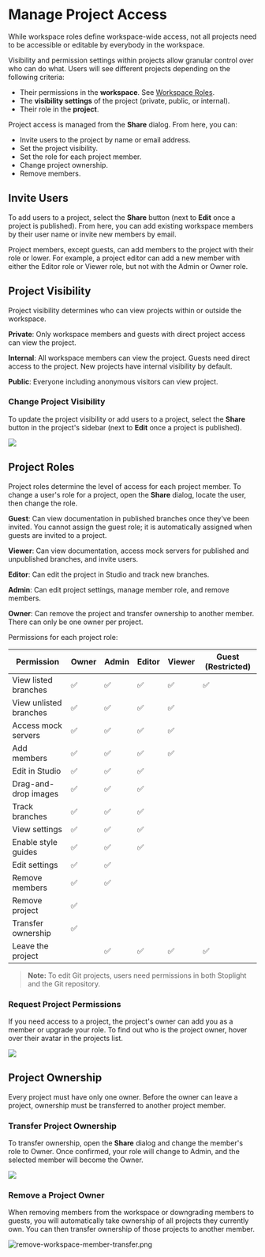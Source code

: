 # Manage Project Access

While workspace roles define workspace-wide access, not all projects need to be accessible or editable by everybody in the workspace. 

Visibility and permission settings within projects allow granular control over who can do what. Users will see different projects depending on the following criteria:

- Their permissions in the **workspace**. See [Workspace Roles](k.workspace-roles.md).  
- The **visibility settings** of the project (private, public, or internal).
- Their role in the **project**. 

Project access is managed from the **Share** dialog. From here, you can:

- Invite users to the project by name or email address.
- Set the project visibility.
- Set the role for each project member.
- Change project ownership.
- Remove members.

## Invite Users

To add users to a project, select the **Share** button (next to **Edit** once a project is published). From here, you can add existing workspace members by their user name or invite new members by email.

Project members, except guests, can add members to the project with their role or lower. For example, a project editor can add a new member with either the Editor role or Viewer role, but not with the Admin or Owner role.

## Project Visibility

Project visibility determines who can view projects within or outside the workspace. 

**Private**: Only workspace members and guests with direct project access can view the project.

**Internal**: All workspace members can view the project. Guests need direct access to the project. New projects have internal visibility by default. 

**Public**: Everyone including anonymous visitors can view project.

### Change Project Visibility

To update the project visibility or add users to a project, select the **Share** button in the project's sidebar (next to **Edit** once a project is published).

![](../assets/images/manage-project-access.png)

## Project Roles

Project roles determine the level of access for each project member. To change a user's role for a project, open the **Share** dialog, locate the user, then change the role. 

**Guest**: Can view documentation in published branches once they've been invited. You cannot assign the guest role; it is automatically assigned when guests are invited to a project.

**Viewer**: Can view documentation, access mock servers for published and unpublished branches, and invite users. 

**Editor**: Can edit the project in Studio and track new branches.

**Admin**: Can edit project settings, manage member role, and remove members.

**Owner**: Can remove the project and transfer ownership to another member. There can only be one owner per project.

Permissions for each project role:

| Permission                | Owner | Admin | Editor | Viewer | Guest (Restricted) |
|---------------------------|-------|-------|--------|--------|--------|
| View listed branches      | ✅     | ✅     | ✅      | ✅      | ✅     |
| View unlisted branches | ✅     | ✅     | ✅      | ✅      |        |
| Access mock servers       | ✅     | ✅     | ✅      | ✅      |        |
| Add members               | ✅     | ✅     | ✅      | ✅      |        |
| Edit in Studio            | ✅     | ✅     | ✅      |        |         |
| Drag-and-drop images      | ✅     | ✅     | ✅      |        |         |
| Track branches            | ✅     | ✅     | ✅      |        |         |
| View settings             | ✅     | ✅     | ✅      |        |        |
| Enable style guides       | ✅     | ✅     | ✅    |        |        |
| Edit settings             | ✅     | ✅     |        |        |        |
| Remove members            | ✅     | ✅     |        |        |        |
| Remove project            | ✅     |       |        |        |        |
| Transfer ownership        | ✅     |       |        |        |        |
| Leave the project         |       | ✅     | ✅      | ✅      |✅       |

> **Note:** To edit Git projects, users need permissions in both Stoplight and the Git repository.

### Request Project Permissions

If you need access to a project, the project's owner can add you as a member or upgrade your role. To find out who is the project owner, hover over their avatar in the projects list.

![](../assets/images/projects-list-project-owner.png)

## Project Ownership

Every project must have only one owner. Before the owner can leave a project, ownership must be transferred to another project member. 

### Transfer Project Ownership

To transfer ownership, open the **Share** dialog and change the member's role to Owner. Once confirmed, your role will change to Admin, and the selected member will become the Owner.

<!--
focus: false
-->
![](../assets/images/transfer-project-ownership.png)

### Remove a Project Owner

When removing members from the workspace or downgrading members to guests, you will automatically take ownership of all projects they currently own. You can then transfer ownership of those projects to another member.

<!--
focus: false
-->
![remove-workspace-member-transfer.png](https://stoplight.io/api/v1/projects/cHJqOjI/images/08dqEfmITlA)






